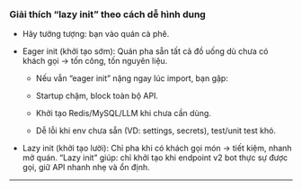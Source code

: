 ### Giải thích “lazy init” theo cách dễ hình dung

- Hãy tưởng tượng: bạn vào quán cà phê.

- Eager init (khởi tạo sớm): Quán pha sẵn tất cả đồ uống dù chưa có khách gọi → tốn công, tốn nguyên liệu.
	- Nếu vẫn “eager init” nặng ngay lúc import, bạn gặp:
	
	- Startup chậm, block toàn bộ API.
	
	- Khởi tạo Redis/MySQL/LLM khi chưa cần dùng.
	
	- Dễ lỗi khi env chưa sẵn (VD: settings, secrets), test/unit test khó.


- Lazy init (khởi tạo lười): Chỉ pha khi có khách gọi món → tiết kiệm, nhanh mở quán.
	 “Lazy init” giúp: chỉ khởi tạo khi endpoint v2 bot thực sự được gọi, giữ API nhanh nhẹ và ổn định.

---
